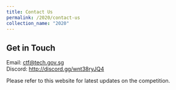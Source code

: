 ```yaml
---
title: Contact Us
permalink: /2020/contact-us
collection_name: "2020"
---
```


## Get in Touch

Email: <ctf@tech.gov.sg>  
Discord: <http://discord.gg/wnt38ryJQ4>

Please refer to this website for latest updates on the competition.   
